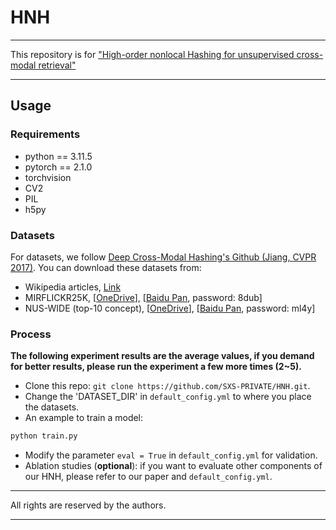 # HNH
***********************************************************************************************************

This repository is for ["High-order nonlocal Hashing for unsupervised
cross-modal retrieval"](https://sci-hub.se/https://doi.org/10.1007/s11280-020-00859-y) 


***********************************************************************************************************

## Usage
### Requirements
- python == 3.11.5
- pytorch == 2.1.0
- torchvision
- CV2
- PIL
- h5py

### Datasets
For datasets, we follow [Deep Cross-Modal Hashing's Github (Jiang, CVPR 2017)](https://github.com/jiangqy/DCMH-CVPR2017/tree/master/DCMH_matlab/DCMH_matlab). You can download these datasets from:
- Wikipedia articles, [Link](http://www.svcl.ucsd.edu/projects/crossmodal/)
- MIRFLICKR25K, [[OneDrive](https://pkueducn-my.sharepoint.com/:f:/g/personal/zszhong_pku_edu_cn/EpLD8yNN2lhIpBgQ7Kl8LKABzM68icvJJahchO7pYNPV1g?e=IYoeqn)], [[Baidu Pan](https://pan.baidu.com/s/1o5jSliFjAezBavyBOiJxew), password: 8dub]
- NUS-WIDE (top-10 concept), [[OneDrive](https://pkueducn-my.sharepoint.com/:f:/g/personal/zszhong_pku_edu_cn/EoPpgpDlPR1OqK-ywrrYiN0By6fdnBvY4YoyaBV5i5IvFQ?e=kja8Kj)], [[Baidu Pan](https://pan.baidu.com/s/1GFljcAtWDQFDVhgx6Jv_nQ), password: ml4y]


### Process

__The following experiment results are the average values, if you demand for better results, please run the experiment a few more times (2~5).__

- Clone this repo: `git clone https://github.com/SXS-PRIVATE/HNH.git`.
- Change the 'DATASET_DIR' in `default_config.yml` to where you place the datasets.
- An example to train a model:
```bash
python train.py
```
- Modify the parameter `eval = True` in `default_config.yml` for validation.
- Ablation studies (__optional__): if you want to evaluate other components of our HNH, please refer to our paper and `default_config.yml`.

***********************************************************************************************************


All rights are reserved by the authors.
***********************************************************************************************************
